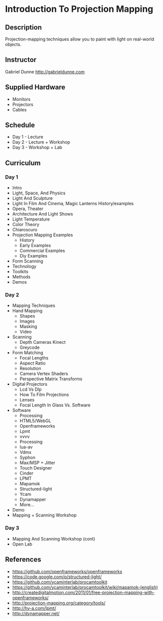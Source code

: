 # Introduction To Projection Mapping

## Description
Projection-mapping techniques allow you to paint with light on real-world objects.

## Instructor
Gabriel Dunne http://gabrieldunne.com

## Supplied Hardware
- Monitors
- Projectors
- Cables

## Schedule
- Day 1 - Lecture
- Day 2 - Lecture + Workshop
- Day 3 - Workshop + Lab  

## Curriculum
### Day 1
- Intro
- Light, Space, And Physics
- Light And Sculpture
- Light In Film And Cinema, Magic Lanterns History/examples
- Opera, Theater
- Architecture And Light Shows
- Light Temperature
- Color Theory
- Chiaroscuro
- Projection Mapping Examples
  -  History
  -  Early Examples
  -  Commercial Examples
  - Diy Examples
- Form Scanning
- Technology
- Toolkits
- Methods
- Demos

### Day 2
- Mapping Techniques
- Hand Mapping 
  - Shapes
  - Images
  - Masking
  - Video
- Scanning
  - Depth Cameras Kinect
  - Greycode
- Form Matching
  - Focal Lengths
  - Aspect Ratio
  - Resolution
  - Camera Vertex Shaders
  - Perspective Matrix Transforms
- Digital Projectors
  - Lcd Vs Dlp
  - How To Film Projections
  - Lenses
  - Focal Length In Glass Vs. Software
- Software
  - Processing
  - HTML5/WebGL
  - Openframeworks
  - Lpmt
  - vvvv
  - Processing
  - lua-av
  - Vdmx
  - Syphon
  - Max/MSP + Jitter
  - Touch Designer
  - Cinder
  - LPMT
  - Mapamok
  - Structured-light
  - Ycam
  - Dynamapper
  - More...
- Demo
- Mapping + Scanning Workshop

### Day 3
- Mapping And Scanning Workshop (cont)
- Open Lab

## References
- https://github.com/openframeworks/openframeworks
- https://code.google.com/p/structured-light/
- https://github.com/ycaminterlab/procamtoolkit
- https://github.com/ycaminterlab/procamtoolkit/wiki/mapamok-(english)
- http://createdigitalmotion.com/2011/01/free-projection-mapping-with-openframeworks/
- http://projection-mapping.org/category/tools/
- http://hv-a.com/lpmt/
- http://dynamapper.net/
